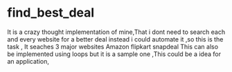 # find_best_deal
It is a crazy thought implementation of mine,That i dont need to search each and every website for a better deal instead i could automate it ,so this is the task ,
It seaches 3 major websites 
Amazon 
flipkart
snapdeal
This can also be implemented using loops but it is a sample one ,This could be a idea for an application,


